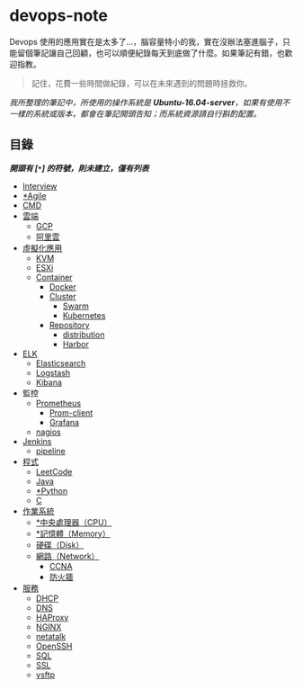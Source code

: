 # devops-note

Devops 使用的應用實在是太多了...，腦容量特小的我，實在沒辦法塞進腦子，只能留個筆記讓自己回顧，也可以順便紀錄每天到底做了什麼。如果筆記有錯，也歡迎指教。

>記住，花費一些時間做紀錄，可以在未來遇到的問題時拯救你。

*我所整理的筆記中，所使用的操作系統是 ***Ubuntu-16.04-server***，如果有使用不一樣的系統或版本，都會在筆記開頭告知；而系統資源請自行斟酌配置。*

## 目錄
***開頭有 [`*`] 的符號，則未建立，僅有列表***

- [Interview](./interview)
- [*Agile]()
- [CMD](./cmd)
- [雲端](./cloud)
    - [GCP](./cloud/gcp)
    - [阿里雲](./cloud/aliyun)
- [虛擬化應用](./virtualization)
    - [KVM](./virtualization/kvm/)
    - [ESXi](./virtualization/esxi/)
    - [Container](./virtualization/container/)
        - [Docker](https://github.com/48763/docker-tutorial)
        - [Cluster](./virtualization/container/cluster/)
            - [Swarm](./virtualization/container/cluster/swarm/)
            - [Kubernetes](./virtualization/container/cluster/kubernetes/)
        - [Repository](./virtualization/repository/)
            - [distribution](./virtualization/container/repository/distribution/)
            - [Harbor](./virtualization/container/repository/harbor/)
- [ELK](./elk)
    - [Elasticsearch](./elk/elasticsearch)
    - [Logstash](./elk/logstash)
    - [Kibana](./elk/kibana)
- 監控
    - [Prometheus](https://github.com/48763/prometheus-monitor)
        - [Prom-client](https://github.com/48763/prom-client-ex)
        - [Grafana](https://github.com/48763/prometheus-monitor/grafana)
    - [nagios](https://github.com/48763/nagios)
- [Jenkins](./Jenkins/#jenkins)
    - [pipeline](https://github.com/48763/jenkins-pipeline)
- [程式](./program)
    - [LeetCode](https://github.com/48763/Leetcode)
    - [Java](./program/java/)
    - [*Python]()
    - [C](./program/c/)
- [作業系統](./operating-system#作業系統)
    - [*中央處理器（CPU）](./operating-system/)
    - [*記憶體（Memory）](./operating-system/memory)
    - [硬碟（Disk）](./operating-system/disk)
    - [網路（Network）](./operating-system/network)
        - [CCNA](https://github.com/48763/CCNA)
        - [防火牆](./operating-system/network/firewall)
- [服務](./service)
    - [DHCP](./service/dhcp)
    - [DNS](./service/dns)
    - [HAProxy](./service/haproxy)
    - [NGINX](./service/nginx)
    - [netatalk](https://github.com/48763/netatalk-on-docker)
    - [OpenSSH](./service/openssh)
    - [SQL](./service/sql)
    - [SSL](./service/ssl)
    - [vsftp](./service/vsftp/vsftp.md)